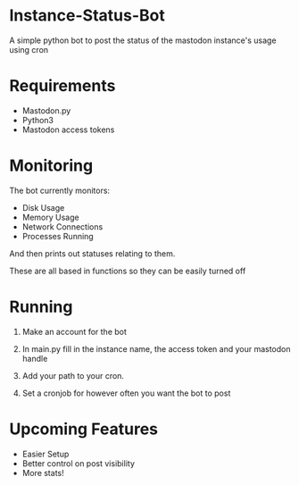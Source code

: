 # Instance-Status-Bot
A simple python bot to post the status of the mastodon instance's usage using cron

# Requirements

* Mastodon.py
* Python3
* Mastodon access tokens

# Monitoring

The bot currently monitors:

* Disk Usage
* Memory Usage
* Network Connections
* Processes Running

And then prints out statuses relating to them.

These are all based in functions so they can be easily turned off

# Running

1. Make an account for the bot

2. In main.py fill in the instance name, the access token and your mastodon handle

3. Add your path to your cron.

4. Set a cronjob for however often you want the bot to post


# Upcoming Features

* Easier Setup
* Better control on post visibility
* More stats!
